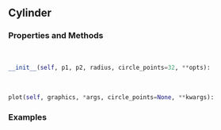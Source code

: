 ## <a id="McUtils.McUtils.Plots.Primitives.Cylinder">Cylinder</a>


### Properties and Methods
<a id="McUtils.McUtils.Plots.Primitives.Cylinder.__init__" class="docs-object-method">&nbsp;</a>
```python
__init__(self, p1, p2, radius, circle_points=32, **opts): 
```

<a id="McUtils.McUtils.Plots.Primitives.Cylinder.plot" class="docs-object-method">&nbsp;</a>
```python
plot(self, graphics, *args, circle_points=None, **kwargs): 
```

### Examples


